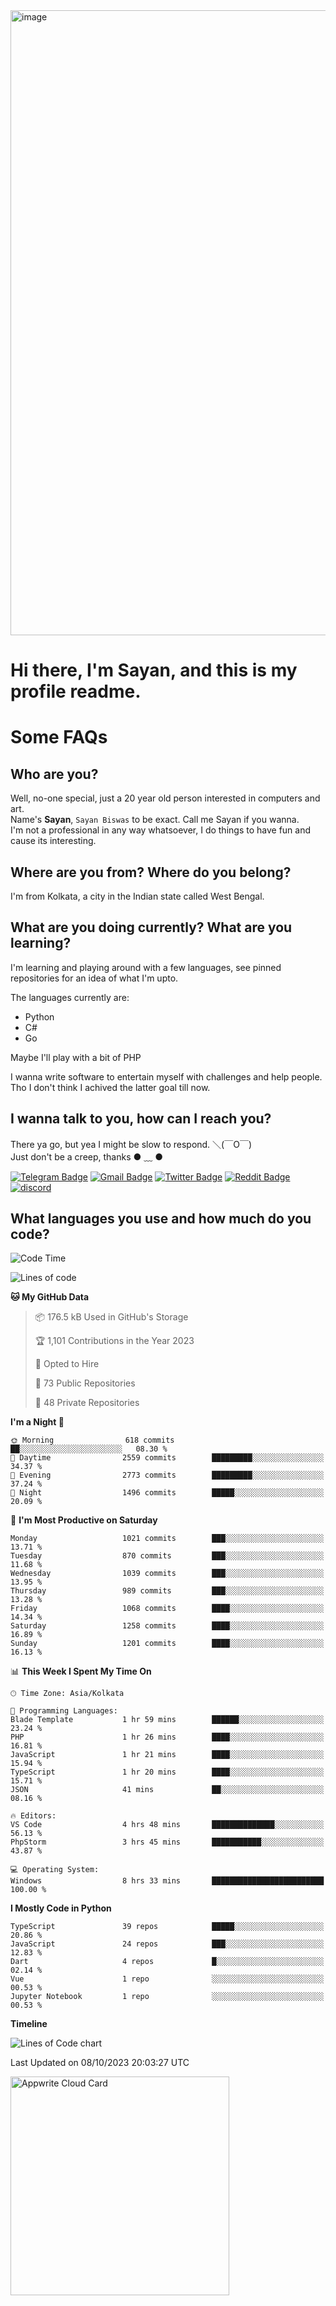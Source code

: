<img src="https://github.com/Dank-del/Dank-del/assets/63096193/045e227e-4ef3-4c82-82b9-d22540fc40f7" alt="image" width="1000"/>


# **Hi there, I'm Sayan, and this is my profile readme.**
<!--  [![Profile views](https://gpvc.arturio.dev/dank-del)](https://github.com/dank-del) -->
# Some FAQs

## **Who are you?**

Well, no-one special, just a 20 year old person interested in computers and art. \
Name's **Sayan**, `Sayan Biswas` to be exact. Call me Sayan if you wanna. \
I'm not a professional in any way whatsoever, I do things to have fun and cause its interesting.

## **Where are you from? Where do you belong?**

I'm from Kolkata, a city in the Indian state called West Bengal.

## **What are you doing currently? What are you learning?**

I'm learning and playing around with a few languages, see pinned repositories for an idea of what I'm upto.

The languages currently are:

- Python
- C#
- Go

Maybe I'll play with a bit of PHP

I wanna write software to entertain myself with challenges and help people. \
Tho I don't think I achived the latter goal till now.

<!--## **Eww, I see a weeb profile.**

Can't help it, it's the best way to hide my face on this account
> Why do people hate weebs .-.

## **Cool, what more interests you?**

My interests are quite, weird. They're scattered all over the place. \
I've been fascinated by music and have studied it since the age of 6, I've performed on stage and on air but yeah now I've been away from that. I specialize in key instruments. \
Another thing that interests me is Media Production, aka, working with audio, video and broadcasting media.

> I just like art in general. also feeds the reason of me being obsessed with Japanese drawings (⋟ ﹏ ⋞)-->

## **I wanna talk to you, how can I reach you?**

There ya go, but yea I might be slow to respond. ＼(￣O￣) \
Just don't be a creep, thanks ● ﹏ ●

[![Telegram Badge](https://img.shields.io/badge/-dank_as_fuck-1ca0f1?style=flat-square&logo=telegram&logoColor=white&link=https://t.me/dank_as_fuck)](https://t.me/dank_as_fuck)
[![Gmail Badge](https://img.shields.io/badge/-sayan@asia.com-c14438?style=flat-square&logo=Gmail&logoColor=white&link=mailto:sayan@asia.com)](mailto:sayan@asia.com)
[![Twitter Badge](https://img.shields.io/twitter/follow/TheDankDel?style=social)](https://twitter.com/TheDankDel)
[![Reddit Badge](https://img.shields.io/reddit/user-karma/combined/dank_as_fuck_?style=social)](https://www.reddit.com/user/dank_as_fuck_/)
[![discord](https://discord-md-badge.vercel.app/api/shield/506536929152466945?style=social)](https://discordapp.com/users/506536929152466945)

## **What languages you use and how much do you code?**

<!--START_SECTION:waka-->
![Code Time](http://img.shields.io/badge/Code%20Time-1%2C228%20hrs%2048%20mins-blue)

![Lines of code](https://img.shields.io/badge/From%20Hello%20World%20I%27ve%20Written-5.8%20million%20lines%20of%20code-blue)

**🐱 My GitHub Data** 

> 📦 176.5 kB Used in GitHub's Storage 
 > 
> 🏆 1,101 Contributions in the Year 2023
 > 
> 💼 Opted to Hire
 > 
> 📜 73 Public Repositories 
 > 
> 🔑 48 Private Repositories 
 > 
**I'm a Night 🦉** 

```text
🌞 Morning                618 commits         ██░░░░░░░░░░░░░░░░░░░░░░░   08.30 % 
🌆 Daytime                2559 commits        █████████░░░░░░░░░░░░░░░░   34.37 % 
🌃 Evening                2773 commits        █████████░░░░░░░░░░░░░░░░   37.24 % 
🌙 Night                  1496 commits        █████░░░░░░░░░░░░░░░░░░░░   20.09 % 
```
📅 **I'm Most Productive on Saturday** 

```text
Monday                   1021 commits        ███░░░░░░░░░░░░░░░░░░░░░░   13.71 % 
Tuesday                  870 commits         ███░░░░░░░░░░░░░░░░░░░░░░   11.68 % 
Wednesday                1039 commits        ███░░░░░░░░░░░░░░░░░░░░░░   13.95 % 
Thursday                 989 commits         ███░░░░░░░░░░░░░░░░░░░░░░   13.28 % 
Friday                   1068 commits        ████░░░░░░░░░░░░░░░░░░░░░   14.34 % 
Saturday                 1258 commits        ████░░░░░░░░░░░░░░░░░░░░░   16.89 % 
Sunday                   1201 commits        ████░░░░░░░░░░░░░░░░░░░░░   16.13 % 
```


📊 **This Week I Spent My Time On** 

```text
🕑︎ Time Zone: Asia/Kolkata

💬 Programming Languages: 
Blade Template           1 hr 59 mins        ██████░░░░░░░░░░░░░░░░░░░   23.24 % 
PHP                      1 hr 26 mins        ████░░░░░░░░░░░░░░░░░░░░░   16.81 % 
JavaScript               1 hr 21 mins        ████░░░░░░░░░░░░░░░░░░░░░   15.94 % 
TypeScript               1 hr 20 mins        ████░░░░░░░░░░░░░░░░░░░░░   15.71 % 
JSON                     41 mins             ██░░░░░░░░░░░░░░░░░░░░░░░   08.16 % 

🔥 Editors: 
VS Code                  4 hrs 48 mins       ██████████████░░░░░░░░░░░   56.13 % 
PhpStorm                 3 hrs 45 mins       ███████████░░░░░░░░░░░░░░   43.87 % 

💻 Operating System: 
Windows                  8 hrs 33 mins       █████████████████████████   100.00 % 
```

**I Mostly Code in Python** 

```text
TypeScript               39 repos            █████░░░░░░░░░░░░░░░░░░░░   20.86 % 
JavaScript               24 repos            ███░░░░░░░░░░░░░░░░░░░░░░   12.83 % 
Dart                     4 repos             █░░░░░░░░░░░░░░░░░░░░░░░░   02.14 % 
Vue                      1 repo              ░░░░░░░░░░░░░░░░░░░░░░░░░   00.53 % 
Jupyter Notebook         1 repo              ░░░░░░░░░░░░░░░░░░░░░░░░░   00.53 % 
```



**Timeline**

![Lines of Code chart](https://raw.githubusercontent.com/Dank-del/Dank-del/main/assets/bar_graph.png)


 Last Updated on 08/10/2023 20:03:27 UTC
<!--END_SECTION:waka-->

<!--## **Can I stalk your spotify?**

Um sure.

![OwO Spotify](https://spotify-recently-played-readme.vercel.app/api?user=31fdrsslnr7nvq4ytqwtw7c4rxfm&count=5)-->

<a href="https://cloud.appwrite.io/card/64773257171d49803c27">
	<img width="350" src="https://cloud.appwrite.io/v1/cards/cloud?userId=64773257171d49803c27" alt="Appwrite Cloud Card" />
</a>
